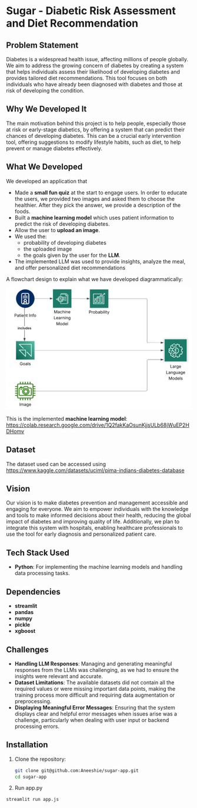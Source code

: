 # Sugar - Diabetic Risk Assessment and Diet Recommendation

## Problem Statement
Diabetes is a widespread health issue, affecting millions of people globally. We aim to address the growing concern of diabetes by creating a system that helps individuals assess their likelihood of developing diabetes and provides tailored diet recommendations. This tool focuses on both individuals who have already been diagnosed with diabetes and those at risk of developing the condition.

## Why We Developed It
The main motivation behind this project is to help people, especially those at risk or early-stage diabetics, by offering a system that can predict their chances of developing diabetes. This can be a crucial early intervention tool, offering suggestions to modify lifestyle habits, such as diet, to help prevent or manage diabetes effectively.

## What We Developed
We developed an application that
- Made a **small fun quiz** at the start to engage users.
  In order to educate the users, we provided two images and asked them to choose the healthier. After they pick the answer, we provide a description of the foods.
- Built a **machine learning model** which uses patient information to predict the risk of developing diabetes.
- Allow the user to **upload an image**.
- We used the:
  - probability of developing diabetes
  - the uploaded image
  - the goals given by the user
  for the **LLM**.
- The implemented LLM was used to provide insights, analyze the meal, and offer personalized diet recommendations

A flowchart design to explain what we have developed diagrammatically:

![Alt text](https://github.com/Aneeshie/sugar-app/blob/main/flowchart.png?raw=true)

This is the implemented **machine learning model**: https://colab.research.google.com/drive/1Q2fakKaOsunKjjsULb68jWuEP2HDHomv
## Dataset
The dataset used can be accessed using https://www.kaggle.com/datasets/uciml/pima-indians-diabetes-database

## Vision
Our vision is to make diabetes prevention and management accessible and engaging for everyone. We aim to empower individuals with the knowledge and tools to make informed decisions about their health, reducing the global impact of diabetes and improving quality of life. Additionally, we plan to integrate this system with hospitals, enabling healthcare professionals to use the tool for early diagnosis and personalized patient care.

## Tech Stack Used
- **Python**: For implementing the machine learning models and handling data processing tasks.

## Dependencies
- **streamlit**
- **pandas**
- **numpy**
- **pickle**
- **xgboost**
  
## Challenges
- **Handling LLM Responses**: Managing and generating meaningful responses from the LLMs was challenging, as we had to ensure the insights were relevant and accurate.
- **Dataset Limitations**: The available datasets did not contain all the required values or were missing important data points, making the training process more difficult and requiring data augmentation or preprocessing.
- **Displaying Meaningful Error Messages**: Ensuring that the system displays clear and helpful error messages when issues arise was a challenge, particularly when dealing with user input or backend processing errors.

## Installation

1. Clone the repository:
   ```bash
   git clone git@github.com:Aneeshie/sugar-app.git
   cd sugar-app

2. Run app.py
  ```bash
  streamlit run app.js
